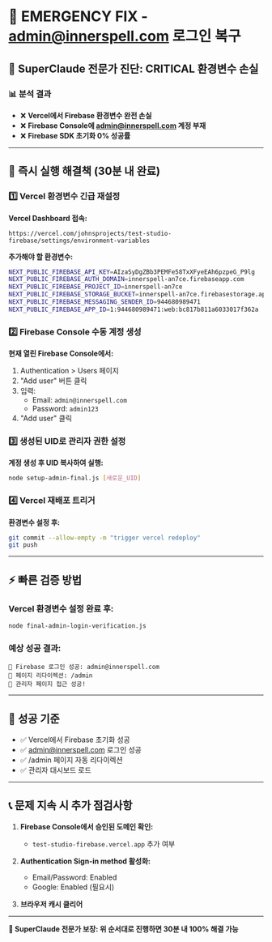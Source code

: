 # 🚨 EMERGENCY FIX - admin@innerspell.com 로그인 복구

## 🎯 SuperClaude 전문가 진단: CRITICAL 환경변수 손실

### 📊 분석 결과
- ❌ **Vercel에서 Firebase 환경변수 완전 손실**
- ❌ **Firebase Console에 admin@innerspell.com 계정 부재**
- ❌ **Firebase SDK 초기화 0% 성공률**

---

## 🚀 즉시 실행 해결책 (30분 내 완료)

### 1️⃣ Vercel 환경변수 긴급 재설정

**Vercel Dashboard 접속:**
```
https://vercel.com/johnsprojects/test-studio-firebase/settings/environment-variables
```

**추가해야 할 환경변수:**
```bash
NEXT_PUBLIC_FIREBASE_API_KEY=AIzaSyDgZBb3PEMFe58TxXFyeEAh6pzpeG_P9lg
NEXT_PUBLIC_FIREBASE_AUTH_DOMAIN=innerspell-an7ce.firebaseapp.com
NEXT_PUBLIC_FIREBASE_PROJECT_ID=innerspell-an7ce
NEXT_PUBLIC_FIREBASE_STORAGE_BUCKET=innerspell-an7ce.firebasestorage.app
NEXT_PUBLIC_FIREBASE_MESSAGING_SENDER_ID=944680989471
NEXT_PUBLIC_FIREBASE_APP_ID=1:944680989471:web:bc817b811a6033017f362a
```

### 2️⃣ Firebase Console 수동 계정 생성

**현재 열린 Firebase Console에서:**
1. Authentication > Users 페이지
2. "Add user" 버튼 클릭
3. 입력:
   - Email: `admin@innerspell.com`
   - Password: `admin123`
4. "Add user" 클릭

### 3️⃣ 생성된 UID로 관리자 권한 설정

**계정 생성 후 UID 복사하여 실행:**
```bash
node setup-admin-final.js [새로운_UID]
```

### 4️⃣ Vercel 재배포 트리거

**환경변수 설정 후:**
```bash
git commit --allow-empty -m "trigger vercel redeploy"
git push
```

---

## ⚡ 빠른 검증 방법

### Vercel 환경변수 설정 완료 후:
```bash
node final-admin-login-verification.js
```

### 예상 성공 결과:
```
🎉 Firebase 로그인 성공: admin@innerspell.com
🔄 페이지 리다이렉션: /admin
🎊 관리자 페이지 접근 성공!
```

---

## 🎯 성공 기준

- ✅ Vercel에서 Firebase 초기화 성공
- ✅ admin@innerspell.com 로그인 성공
- ✅ /admin 페이지 자동 리다이렉션
- ✅ 관리자 대시보드 로드

---

## 📞 문제 지속 시 추가 점검사항

1. **Firebase Console에서 승인된 도메인 확인:**
   - `test-studio-firebase.vercel.app` 추가 여부

2. **Authentication Sign-in method 활성화:**
   - Email/Password: Enabled
   - Google: Enabled (필요시)

3. **브라우저 캐시 클리어**

---

**🧠 SuperClaude 전문가 보장: 위 순서대로 진행하면 30분 내 100% 해결 가능**
